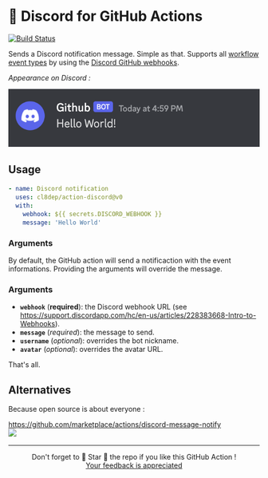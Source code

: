 # 🚀 Discord for GitHub Actions

[![Build Status][build-badge]][build-url]

Sends a Discord notification message. Simple as that.
Supports all [workflow event types](https://developer.github.com/webhooks/#events) by using the [Discord GitHub webhooks](https://discordapp.com/developers/docs/resources/webhook#execute-githubcompatible-webhook).

*Appearance on Discord :*

![Discord message](docs/preview.png "Discord message")

<!-- This GitHub action is part of a list of Actions that are located in an other repo. Feel free to check it out : https://github.com/Ilshidur/actions. -->

## Usage

```yaml
- name: Discord notification
  uses: cl8dep/action-discord@v0
  with:
    webhook: ${{ secrets.DISCORD_WEBHOOK }}
    message: 'Hello World'
```

### Arguments

By default, the GitHub action will send a notificaction with the event informations. Providing the arguments will override the message.

### Arguments

* **`webhook`** (**required**): the Discord webhook URL (see https://support.discordapp.com/hc/en-us/articles/228383668-Intro-to-Webhooks).
* **`message`** (*required*): the message to send.
* **`username`** (*optional*): overrides the bot nickname.
* **`avatar`** (*optional*): overrides the avatar URL.
<!-- * **`DISCORD_EMBEDS`** (*optional*): This should be a valid JSON string of an array of Discord `embed` objects. See the [documentation on Discord WebHook Embeds](https://birdie0.github.io/discord-webhooks-guide/structure/embeds.html) for more information. You can use set it to `${{ toJson(my_value) }}` using [`toJson()`](https://docs.github.com/en/actions/reference/context-and-expression-syntax-for-github-actions#tojson) if your input is an object value. -->
That's all.

## Alternatives

Because open source is about everyone :

https://github.com/marketplace/actions/discord-message-notify <br/>
![](https://img.shields.io/github/stars/appleboy/discord-action.svg?label=Stars&style=social)


<hr/>

<p align="center">
  Don't forget to 🌟 Star 🌟 the repo if you like this GitHub Action !<br/>
  <a href="https://github.com/Ilshidur/action-discord/issues/new">Your feedback is appreciated</a>
</p>

[build-badge]: https://img.shields.io/endpoint.svg?url=https%3A%2F%2Factions-badge.atrox.dev%2FIlshidur%2Faction-discord%2Fbadge&style=flat
[build-url]: https://actions-badge.atrox.dev/Ilshidur/action-discord/goto